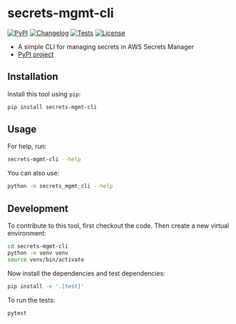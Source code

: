 # secrets-mgmt-cli

[![PyPI](https://img.shields.io/pypi/v/secrets-mgmt-cli.svg)](https://pypi.org/project/secrets-mgmt-cli/)
[![Changelog](https://img.shields.io/github/v/release/william-cass-wright/secrets-mgmt-cli?include_prereleases&label=changelog)](https://github.com/william-cass-wright/secrets-mgmt-cli/releases)
[![Tests](https://github.com/william-cass-wright/secrets-mgmt-cli/workflows/Test/badge.svg)](https://github.com/william-cass-wright/secrets-mgmt-cli/actions?query=workflow%3ATest)
[![License](https://img.shields.io/badge/license-Apache%202.0-blue.svg)](https://github.com/william-cass-wright/secrets-mgmt-cli/blob/master/LICENSE)

- A simple CLI for managing secrets in AWS Secrets Manager
- [PyPI project](https://pypi.org/project/secrets-mgmt-cli/)

## Installation
Install this tool using `pip`:
```bash
pip install secrets-mgmt-cli
```

## Usage
For help, run:
```bash
secrets-mgmt-cli --help
```
You can also use:
```bash
python -m secrets_mgmt_cli --help
```

## Development
To contribute to this tool, first checkout the code. Then create a new virtual environment:
```bash
cd secrets-mgmt-cli
python -m venv venv
source venv/bin/activate
```
Now install the dependencies and test dependencies:
```bash
pip install -e '.[test]'
```
To run the tests:
```bash
pytest
```

